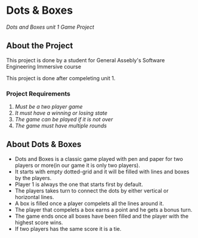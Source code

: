 # Dots & Boxes 
_Dots and Boxes unit 1 Game Project_

## About the Project
This project is done by a student for General Assebly's Software Engineering Immersive course

This project is done after compeleting unit 1.

### Project Requirements
1. *Must be a two player game*
2. *It must have a winning or losing state*
3. *The game can be played if it is not over*
4. *The game must have multiple rounds*


## About Dots & Boxes
- Dots and Boxes is a classic game played with pen and paper for two players or more(in our game it is only two players).
- It starts with empty dotted-grid and it will be filled with lines and boxes by the players.
- Player 1 is always the one that starts first by default.
- The players takes turn to connect the dots by either vertical or horizontal lines.
- A box is filled once a player compelets all the lines around it.
- The player that compelets a box earns a point and he gets a bonus turn.
- The game ends once all boxes have been filled and the player with the highest score wins.
- If two players has the same score it is a tie.

